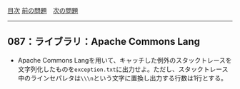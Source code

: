 [目次](../toc.md)
[前の問題](../086/README.md)　[次の問題](../088/README.md)


***
## 087：ライブラリ：Apache Commons Lang
* Apache Commons Langを用いて、キャッチした例外のスタックトレースを文字列化したものを`exception.txt`に出力せよ。ただし、スタックトレース中のラインセパレタは`\\\n`という文字に置換し出力する行数は1行とする。

